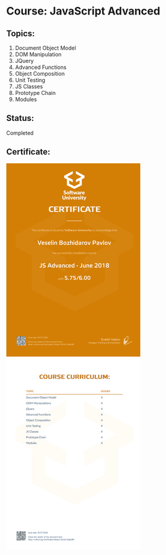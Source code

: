 # Course: JavaScript Advanced

## Topics:
01. Document Object Model
02. DOM Manipulation
03. JQuery
04. Advanced Functions
05. Object Composition
06. Unit Testing
07. JS Classes
08. Prototype Chain
09. Modules

## Status:
Completed

## Certificate:
<img src="certificate.jpeg"/>
 
